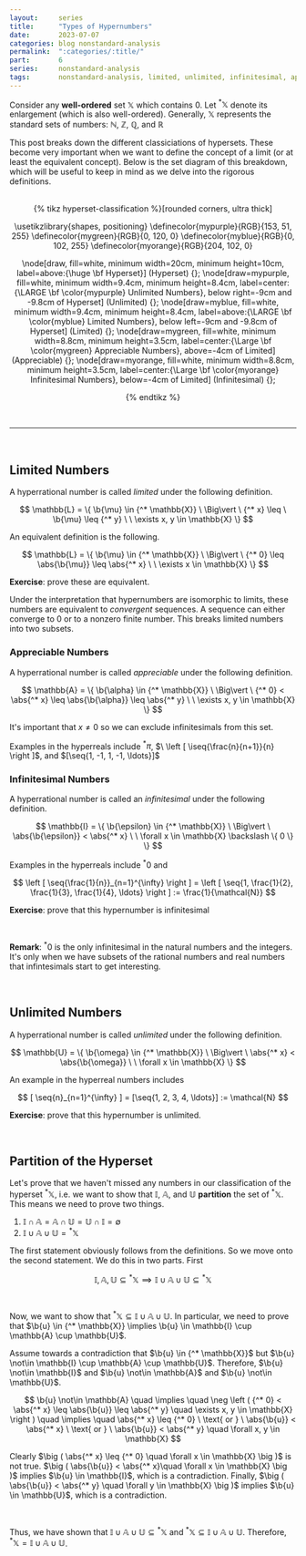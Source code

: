 ```yaml
---
layout:     series
title:      "Types of Hypernumbers"
date:       2023-07-07
categories: blog nonstandard-analysis
permalink:  ":categories/:title/"
part:       6
series:     nonstandard-analysis
tags:       nonstandard-analysis, limited, unlimited, infinitesimal, appreciable
---
```


Consider any **well-ordered** set $\mathbb{X}$ which contains $0$. Let ${^* \mathbb{X}}$ denote its enlargement (which is also well-ordered). Generally, $\mathbb{X}$ represents the standard sets of numbers: $\mathbb{N}$, $\mathbb{Z}$, $\mathbb{Q}$, and $\mathbb{R}$

This post breaks down the different classiciations of hypersets. These become very important when we want to define the concept of a limit (or at least the equivalent concept). Below is the set diagram of this breakdown, which will be useful to keep in mind as we delve into the rigorous definitions.

<br>

<center>
{% tikz hyperset-classification %}[rounded corners, ultra thick]

  \usetikzlibrary{shapes, positioning}
  \definecolor{mypurple}{RGB}{153, 51, 255}
  \definecolor{mygreen}{RGB}{0, 120, 0}
  \definecolor{myblue}{RGB}{0, 102, 255}
  \definecolor{myorange}{RGB}{204, 102, 0}

  \node[draw, fill=white, minimum width=20cm,  minimum height=10cm,  label=above:{\huge \bf Hyperset}] (Hyperset) {};
  \node[draw=mypurple, fill=white, minimum width=9.4cm, minimum height=8.4cm, label=center:{\LARGE \bf \color{mypurple} Unlimited Numbers}, below right=-9cm and -9.8cm of Hyperset] (Unlimited) {};
  \node[draw=myblue, fill=white, minimum width=9.4cm, minimum height=8.4cm, label=above:{\LARGE \bf \color{myblue} Limited Numbers}, below left=-9cm and -9.8cm of Hyperset] (Limited) {};
  \node[draw=mygreen, fill=white, minimum width=8.8cm, minimum height=3.5cm, label=center:{\Large \bf \color{mygreen} Appreciable Numbers}, above=-4cm of Limited] (Appreciable) {};
  \node[draw=myorange, fill=white, minimum width=8.8cm, minimum height=3.5cm, label=center:{\Large \bf \color{myorange} Infinitesimal Numbers}, below=-4cm of Limited] (Infinitesimal) {};

{% endtikz %}
</center>

<br>

---

<br>

## Limited Numbers

A hyperrational number is called _limited_ under the following definition.

$$
\mathbb{L} = \{ \b{\mu} \in {^* \mathbb{X}} \ \Big\vert \ {^* x} \leq \ \b{\mu} \leq {^* y} \ \ \exists x, y \in \mathbb{X} \}
$$

An equivalent definition is the following.

$$
\mathbb{L} = \{ \b{\mu} \in {^* \mathbb{X}} \ \Big\vert \ {^* 0} \leq \abs{\b{\mu}} \leq \abs{^* x} \ \ \exists x \in \mathbb{X}  \}
$$

**Exercise**: prove these are equivalent.

Under the interpretation that hypernumbers are isomorphic to limits, these numbers are equivalent to _convergent_ sequences. A sequence can either converge to $0$ or to a nonzero finite number. This breaks limited numbers into two subsets.

### Appreciable Numbers

A hyperrational number is called _appreciable_ under the following definition.

$$
\mathbb{A} = \{ \b{\alpha} \in {^* \mathbb{X}} \ \Big\vert \ {^* 0} < \abs{^* x} \leq \abs{\b{\alpha}} \leq \abs{^* y} \ \ \exists x, y \in \mathbb{X}  \}
$$

It's important that $x \neq 0$ so we can exclude infinitesimals from this set.

Examples in the hyperreals include ${^* \pi}$, $\ \left [ \iseq{\frac{n}{n+1}}{n} \right ]$, and $[\seq{1, -1, 1, -1, \ldots}]$

### Infinitesimal Numbers

A hyperrational number is called an _infinitesimal_ under the following definition.

$$
\mathbb{I} = \{ \b{\epsilon} \in {^* \mathbb{X}} \ \Big\vert \ \abs{\b{\epsilon}} < \abs{^* x} \ \ \forall x \in \mathbb{X} \backslash \{ 0 \}  \}
$$

Examples in the hyperreals include ${^* 0}$ and

$$
\left [ \seq{\frac{1}{n}}_{n=1}^{\infty} \right ] = \left [ \seq{1, \frac{1}{2}, \frac{1}{3}, \frac{1}{4}, \ldots} \right ] := \frac{1}{\mathcal{N}}
$$

**Exercise**: prove that this hypernumber is infinitesimal

<br>

**Remark**: ${^* 0}$ is the only infinitesimal in the natural numbers and the integers. It's only when we have subsets of the rational numbers and real numbers that infintesimals start to get interesting.

<br>

## Unlimited Numbers

A hyperrational number is called _unlimited_ under the following definition.

$$
\mathbb{U} = \{ \b{\omega} \in {^* \mathbb{X}} \ \Big\vert \ \abs{^* x} < \abs{\b{\omega}} \ \ \forall x \in \mathbb{X} \}
$$

An example in the hyperreal numbers includes

$$
[ \seq{n}_{n=1}^{\infty} ] = [\seq{1, 2, 3, 4, \ldots}] := \mathcal{N}
$$

**Exercise**: prove that this hypernumber is unlimited.

<br>

## Partition of the Hyperset

Let's prove that we haven't missed any numbers in our classification of the hyperset ${^* \mathbb{X}}$, i.e. we want to show that $\mathbb{I}$, $\mathbb{A}$, and $\mathbb{U}$ **partition** the set of $^* \mathbb{X}$. This means we need to prove two things.

1. $\mathbb{I} \cap \mathbb{A} = \mathbb{A} \cap \mathbb{U} = \mathbb{U} \cap \mathbb{I} = \emptyset$
2. $\mathbb{I} \cup \mathbb{A} \cup \mathbb{U} = {^* \mathbb{X}}$

The first statement obviously follows from the definitions. So we move onto the second statement. We do this in two parts. First

$$
\mathbb{I}, \mathbb{A}, \mathbb{U} \subseteq {^* \mathbb{X}} \implies \mathbb{I} \cup \mathbb{A} \cup \mathbb{U} \subseteq {^* \mathbb{X}}
$$

<br>

Now, we want to show that ${^* \mathbb{X}} \subseteq \mathbb{I} \cup \mathbb{A} \cup \mathbb{U}$. In particular, we need to prove that $\b{u} \in {^* \mathbb{X}} \implies \b{u} \in \mathbb{I} \cup \mathbb{A} \cup \mathbb{U}$.

Assume towards a contradiction that $\b{u} \in {^* \mathbb{X}}$ but $\b{u} \not\in \mathbb{I} \cup \mathbb{A} \cup \mathbb{U}$. Therefore, $\b{u} \not\in \mathbb{I}$ and $\b{u} \not\in \mathbb{A}$ and $\b{u} \not\in \mathbb{U}$.

$$
\b{u} \not\in \mathbb{A} \quad \implies \quad \neg \left ( {^* 0} < \abs{^* x} \leq \abs{\b{u}} \leq \abs{^* y} \quad \exists x, y \in \mathbb{X} \right ) \quad \implies \quad  \abs{^* x} \leq {^* 0} \ \text{ or } \ \abs{\b{u}} < \abs{^* x} \ \text{ or } \ \abs{\b{u}} < \abs{^* y} \quad \forall x, y \in \mathbb{X}
$$

Clearly $\big ( \abs{^* x} \leq {^* 0} \quad \forall x \in \mathbb{X} \big )$ is not true. $\big ( \abs{\b{u}} < \abs{^* x}\quad \forall x \in \mathbb{X} \big )$ implies $\b{u} \in \mathbb{I}$, which is a contradiction. Finally, $\big ( \abs{\b{u}} < \abs{^* y} \quad \forall y \in \mathbb{X} \big )$ implies $\b{u} \in \mathbb{U}$, which is a contradiction.

<br>

Thus, we have shown that  $\mathbb{I} \cup \mathbb{A} \cup \mathbb{U} \subseteq {^* \mathbb{X}}$ and ${^* \mathbb{X}} \subseteq \mathbb{I} \cup \mathbb{A} \cup \mathbb{U}$. Therefore, ${^* \mathbb{X}} = \mathbb{I} \cup \mathbb{A} \cup \mathbb{U}$.